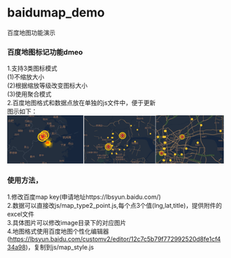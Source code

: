 # baidumap_demo
百度地图功能演示



### 百度地图标记功能dmeo
1.支持3类图标模式
<br>
  (1)不缩放大小<br>
  (2)根据缩放等级改变图标大小<br>
  (3)使用聚合模式<br>
2.百度地图格式和数据点放在单独的js文件中，便于更新
<br>
图示如下：<br>
<img src="https://github.com/sengat126/baidumap_demo/blob/main/%E7%99%BE%E5%BA%A6%E5%9C%B0%E5%9B%BE_%E5%A4%9A%E5%B1%82%E6%A0%87%E8%AE%B0/%E7%A4%BA%E4%BE%8B%E5%9B%BE/1_3.png" />


### 使用方法，
1.修改百度map key(申请地址https://lbsyun.baidu.com/)<br>
2.数据可以直接改js/map_type2_point.js,每个点3个值(lng,lat,title)，提供附件的excel文件<br>
3.具体图片可以修改image目录下的对应图片<br>
4.地图格式使用百度地图个性化编辑器(https://lbsyun.baidu.com/customv2/editor/12c7c5b79f772992520d8fe1cf434a98)，复制到js/map_style.js<br>
